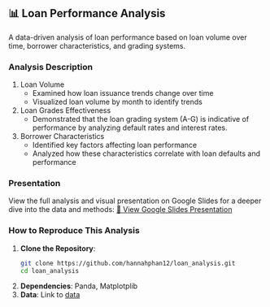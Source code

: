 ## 📊 Loan Performance Analysis 
A data-driven analysis of loan performance based on loan volume over time, borrower characteristics, and grading systems.

### Analysis Description

1. Loan Volume
   - Examined how loan issuance trends change over time
   - Visualized loan volume by month to identify trends
2. Loan Grades Effectiveness
   - Demonstrated that the loan grading system (A-G) is indicative of performance by analyzing default rates and interest rates.
3. Borrower Characteristics
   - Identified key factors affecting loan performance
   - Analyzed how these characteristics correlate with loan defaults and performance

### Presentation
View the full analysis and visual presentation on Google Slides for a deeper dive into the data and methods:
[🔗 View Google Slides Presentation](https://docs.google.com/presentation/d/your-presentation-id)

### How to Reproduce This Analysis
1. **Clone the Repository**:
   ```bash
   git clone https://github.com/hannahphan12/loan_analysis.git
   cd loan_analysis
   ```
2. **Dependencies**:
   Panda, Matplotplib
3. **Data**:
   Link to [data](https://tinyurl.com/DA1Project)
